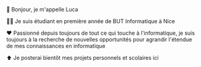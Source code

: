 👋 Bonjour, je m'appelle Luca 

👨‍🎓 Je suis étudiant en première année de BUT Informatique à Nice

♥️ Passionné depuis toujours de tout ce qui touche à l'informatique, je suis toujours à la recherche de nouvelles opportunités pour agrandir l'étendue de mes connaissances en informatique 

⬆️ Je posterai bientôt mes projets personnels et scolaires ici 



<!--
**1eukos/1eukos** is a ✨ _special_ ✨ repository because its `README.md` (this file) appears on your GitHub profile.

Here are some ideas to get you started:

- 🔭 I’m currently working on ...
- 🌱 I’m currently learning ...
- 👯 I’m looking to collaborate on ...
- 🤔 I’m looking for help with ...
- 💬 Ask me about ...
- 📫 How to reach me: ...
- 😄 Pronouns: ...
- ⚡ Fun fact: ...
-->

